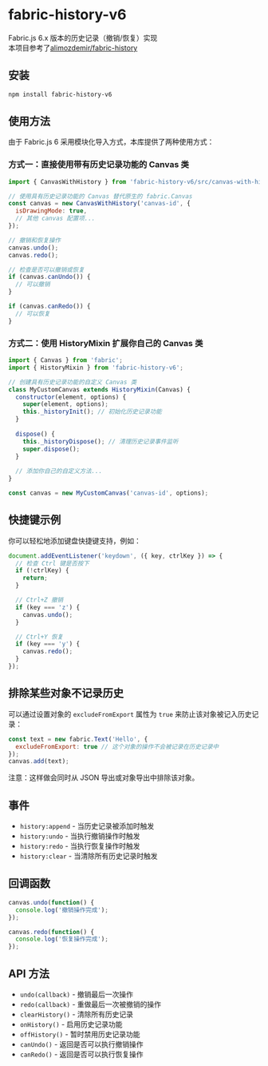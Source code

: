 # fabric-history-v6


Fabric.js 6.x 版本的历史记录（撤销/恢复）实现<br>
本项目参考了<a href="https://github.com/alimozdemir/fabric-history">alimozdemir/fabric-history</a>

## 安装

```bash
npm install fabric-history-v6
```

## 使用方法

由于 Fabric.js 6 采用模块化导入方式，本库提供了两种使用方式：

### 方式一：直接使用带有历史记录功能的 Canvas 类

```javascript
import { CanvasWithHistory } from 'fabric-history-v6/src/canvas-with-history';

// 使用具有历史记录功能的 Canvas 替代原生的 fabric.Canvas
const canvas = new CanvasWithHistory('canvas-id', {
  isDrawingMode: true,
  // 其他 canvas 配置项...
});

// 撤销和恢复操作
canvas.undo();
canvas.redo();

// 检查是否可以撤销或恢复
if (canvas.canUndo()) {
  // 可以撤销
}

if (canvas.canRedo()) {
  // 可以恢复
}
```

### 方式二：使用 HistoryMixin 扩展你自己的 Canvas 类

```javascript
import { Canvas } from 'fabric';
import { HistoryMixin } from 'fabric-history-v6';

// 创建具有历史记录功能的自定义 Canvas 类
class MyCustomCanvas extends HistoryMixin(Canvas) {
  constructor(element, options) {
    super(element, options);
    this._historyInit(); // 初始化历史记录功能
  }
  
  dispose() {
    this._historyDispose(); // 清理历史记录事件监听
    super.dispose();
  }
  
  // 添加你自己的自定义方法...
}

const canvas = new MyCustomCanvas('canvas-id', options);
```

## 快捷键示例

你可以轻松地添加键盘快捷键支持，例如：

```javascript
document.addEventListener('keydown', ({ key, ctrlKey }) => {
  // 检查 Ctrl 键是否按下
  if (!ctrlKey) {
    return;
  }

  // Ctrl+Z 撤销
  if (key === 'z') {
    canvas.undo();
  }

  // Ctrl+Y 恢复
  if (key === 'y') {
    canvas.redo();
  }
});
```

## 排除某些对象不记录历史

可以通过设置对象的 `excludeFromExport` 属性为 `true` 来防止该对象被记入历史记录：

```javascript
const text = new fabric.Text('Hello', {
  excludeFromExport: true // 这个对象的操作不会被记录在历史记录中
});
canvas.add(text);
```

注意：这样做会同时从 JSON 导出或对象导出中排除该对象。

## 事件

- `history:append` - 当历史记录被添加时触发
- `history:undo` - 当执行撤销操作时触发
- `history:redo` - 当执行恢复操作时触发
- `history:clear` - 当清除所有历史记录时触发

## 回调函数

```javascript
canvas.undo(function() { 
  console.log('撤销操作完成');
});

canvas.redo(function() { 
  console.log('恢复操作完成');
});
```

## API 方法

- `undo(callback)` - 撤销最后一次操作
- `redo(callback)` - 重做最后一次被撤销的操作
- `clearHistory()` - 清除所有历史记录
- `onHistory()` - 启用历史记录功能
- `offHistory()` - 暂时禁用历史记录功能
- `canUndo()` - 返回是否可以执行撤销操作
- `canRedo()` - 返回是否可以执行恢复操作